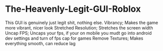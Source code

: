 # The-Heavenly-Legit-GUI-Roblox
This GUI is genuinely just legit shit, nothing else.
Vibrancy; Makes the game more vibrant, nicer look
Stretched Resolution; Stretches the screen width
Uncap FPS; Uncaps your fps, if your on mobile you mudt go into android dev settings and turn of fps cap for games 
Remove Textures; Makes everything smooth, can reduce lag
